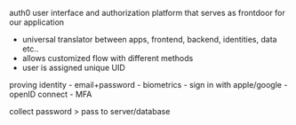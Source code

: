 auth0
user interface and authorization platform that serves as frontdoor for our application
- universal translator between apps, frontend, backend, identities, data etc..
- allows customized flow with different methods
- user is assigned unique UID

proving identity
    - email+password
    - biometrics
    - sign in with apple/google
    - openID connect
    - MFA

collect password > pass to server/database
